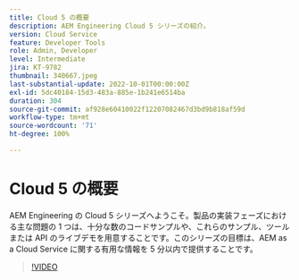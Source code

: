 ```yaml
---
title: Cloud 5 の概要
description: AEM Engineering Cloud 5 シリーズの紹介。
version: Cloud Service
feature: Developer Tools
role: Admin, Developer
level: Intermediate
jira: KT-9782
thumbnail: 340667.jpeg
last-substantial-update: 2022-10-01T00:00:00Z
exl-id: 5dc40184-15d3-483a-885e-1b241e6514ba
duration: 304
source-git-commit: af928e60410022f12207082467d3bd9b818af59d
workflow-type: tm+mt
source-wordcount: '71'
ht-degree: 100%

---
```


# Cloud 5 の概要

AEM Engineering の Cloud 5 シリーズへようこそ。製品の実装フェーズにおける主な問題の 1 つは、十分な数のコードサンプルや、これらのサンプル、ツールまたは API のライブデモを用意することです。このシリーズの目標は、AEM as a Cloud Service に関する有用な情報を 5 分以内で提供することです。

>[!VIDEO](https://video.tv.adobe.com/v/340667?quality=12&learn=on)
